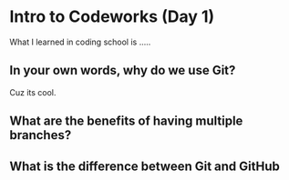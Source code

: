 # Intro to Codeworks (Day 1)

What I learned in coding school is .....

## In your own words, why do we use Git?

Cuz its cool.

## What are the benefits of having multiple branches?


## What is the difference between Git and GitHub